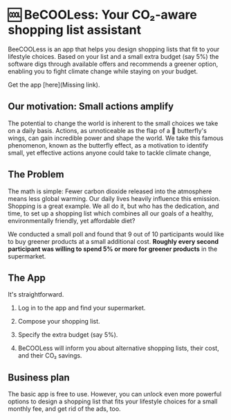 # 🆒 BeCOOLess: Your CO₂-aware shopping list assistant

BeeCOOLess is an app that helps you design shopping lists that fit to your
lifestyle choices. Based on your list and a small extra budget (say 5%) the
software digs through available offers and recommends a greener option, enabling
you to fight climate change while staying on your budget.

Get the app [here](Missing link).

## Our motivation: Small actions amplify

The potential to change the world is inherent to the small choices we take on a
daily basis. Actions, as unnoticeable as the flap of a 🦋 butterfly's wings, can
gain incredible power and shape the world. We take this famous phenomenon, known
as the butterfly effect, as a motivation to identify small, yet effective
actions anyone could take to tackle climate change,

## The Problem

The math is simple: Fewer carbon dioxide released into the atmosphere means less
global warming. Our daily lives heavily influence this emission. Shopping is a
great example. We all do it, but who has the dedication, and time, to set up a
shopping list which combines all our goals of a healthy, environmentally
friendly, yet affordable diet?

We conducted a small poll and found that 9 out of 10 participants would like to
buy greener products at a small additional cost. **Roughly every second
participant was willing to spend 5% or more for greener products** in the
supermarket.

## The App

It's straightforward.

1. Log in to the app and find your supermarket.

2. Compose your shopping list.

3. Specify the extra budget (say 5%).

4. BeCOOLess will inform you about alternative shopping lists, their cost, and
   their CO₂ savings.

## Business plan

The basic app is free to use. However, you can unlock even more powerful options
to design a shopping list that fits your lifestyle choices for a small monthly
fee, and get rid of the ads, too.
